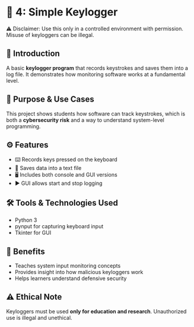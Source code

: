 # 📌 4: Simple Keylogger

⚠️ Disclaimer: Use this only in a controlled environment with permission. Misuse of keyloggers can be illegal.

## 📖 Introduction
A basic **keylogger program** that records keystrokes and saves them into a log file. It demonstrates how monitoring software works at a fundamental level.

## 🎯 Purpose & Use Cases
This project shows students how software can track keystrokes, which is both a **cybersecurity risk** and a way to understand system-level programming.

## ⚙️ Features
- ⌨️ Records keys pressed on the keyboard
- 📄 Saves data into a text file
- 🖥️ Includes both console and GUI versions
- ▶️ GUI allows start and stop logging

## 🛠️ Tools & Technologies Used
- Python 3
- pynput for capturing keyboard input
- Tkinter for GUI

## 🌟 Benefits
- Teaches system input monitoring concepts
- Provides insight into how malicious keyloggers work
- Helps learners understand defensive security

## ⚠️ Ethical Note
Keyloggers must be used **only for education and research**. Unauthorized use is illegal and unethical.
